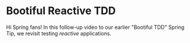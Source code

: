 # Bootiful Reactive TDD 
Hi Spring fans! In this follow-up video to our earlier "Bootiful TDD" Spring Tip, we revisit testing _reactive_ applications.
